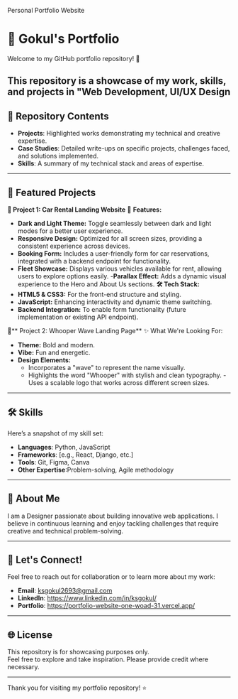 Personal Portfolio Website
# 💼 Gokul's Portfolio  
Welcome to my GitHub portfolio repository! 🚀  

This repository is a showcase of my work, skills, and projects in "Web Development, UI/UX Design
---

## 📂 Repository Contents  
- **Projects**: Highlighted works demonstrating my technical and creative expertise.  
- **Case Studies**: Detailed write-ups on specific projects, challenges faced, and solutions implemented.  
- **Skills**: A summary of my technical stack and areas of expertise.  

---

## 🌟 Featured Projects  
**🚗 Project 1: Car Rental Landing Website**
🌟 **Features:**
  - **Dark and Light Theme:** Toggle seamlessly between dark and light modes for a better user experience.
  - **Responsive Design:** Optimized for all screen sizes, providing a consistent experience across devices.
  - **Booking Form:** Includes a user-friendly form for car reservations, integrated with a backend endpoint for functionality.
  - **Fleet Showcase:** Displays various vehicles available for rent, allowing users to explore options easily.
   -**Parallax Effect:** Adds a dynamic visual experience to the Hero and About Us sections.
**🛠️ Tech Stack:**
  - **HTML5 & CSS3:** For the front-end structure and styling.
  - **JavaScript:** Enhancing interactivity and dynamic theme switching.
  - **Backend Integration:** To enable form functionality (future implementation or existing API endpoint).

🌊** Project 2: Whooper Wave Landing Page**
✨ What We're Looking For:
  - **Theme:** Bold and modern.
  - **Vibe:** Fun and energetic.
  - **Design Elements:**
    - Incorporates a "wave" to represent the name visually.
    - Highlights the word "Whooper" with stylish and clean typography.
    -Uses a scalable logo that works across different screen sizes.
---

## 🛠️ Skills  
Here’s a snapshot of my skill set:  
- **Languages**:  Python, JavaScript  
- **Frameworks**: [e.g., React, Django, etc.]  
- **Tools**: Git, Figma, Canva
- **Other Expertise**:Problem-solving, Agile methodology

---

## 📜 About Me  
I am a Designer passionate about building innovative web applications. 
I believe in continuous learning and enjoy tackling challenges that require creative and technical problem-solving.  

---

## 🤝 Let's Connect!  
Feel free to reach out for collaboration or to learn more about my work:  
- **Email**: ksgokul2693@gmail.com 
- **LinkedIn**: https://www.linkedin.com/in/ksgokul/ 
- **Portfolio**: https://portfolio-website-one-woad-31.vercel.app/

---

## 🌐 License  
This repository is for showcasing purposes only.  
Feel free to explore and take inspiration. Please provide credit where necessary.  

---

Thank you for visiting my portfolio repository! ⭐  
